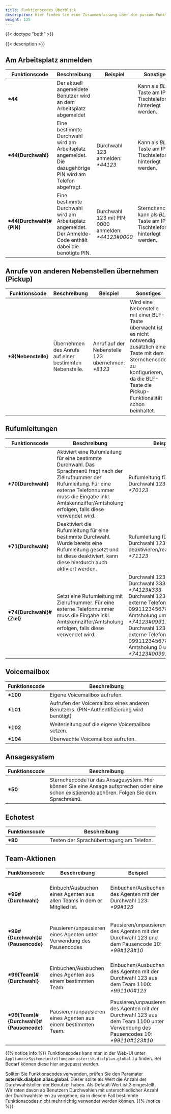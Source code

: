 ```yaml
---
title: Funktionscodes Überblick
description: Hier finden Sie eine Zusammenfassung über die pascom Funktionscodes (Sternchencodes).
weight: 125
---
```


{{< doctype "both" >}}
 
{{< description >}}

## Am Arbeitsplatz anmelden

|Funktionscode|Beschreibung|Beispiel|Sonstiges|
|---|---|---|---|
|**\*44**|Der aktuell angemeldete Benutzer wird an dem Arbeitsplatz abgemeldet||Kann als *BLF*-Taste am IP-Tischtelefon hinterlegt werden.|
|**\*44{Durchwahl}**|Eine bestimmte Durchwahl wird am Arbeitsplatz angemeldet. Die dazugehörige PIN wird am Telefon abgefragt.|Durchwahl 123 anmelden:<br>*\*44123*|Kann als *BLF*-Taste am IP-Tischtelefon hinterlegt werden.|
|**\*44{Durchwahl}#{PIN}**|Eine bestimmte Durchwahl wird am Arbeitsplatz angemeldet. Der Anmelde-Code enthält dabei die benötigte PIN.|Durchwahl 123 mit PIN 0000 anmelden:<br>*\*44123#0000*|Sternchencode kann als *BLF*-Taste am IP-Tischtelefon hinterlegt werden.|


## Anrufe von anderen Nebenstellen übernehmen (Pickup)

|Funktionscode|Beschreibung|Beispiel|Sonstiges|
|---|---|---|---|
|**\*8{Nebenstelle}**|Übernehmen des Anrufs auf einer bestimmten Nebenstelle.|Anruf auf der Nebenstelle 123 übernehmen:<br>*\*8123*|Wird eine Nebenstelle mit einer BLF-Taste überwacht ist es nicht notwendig zusätzlich eine Taste mit dem Sternchencode zu konfigurieren, da die BLF-Taste die Pickup-Funktionalität schon beinhaltet.|


## Rufumleitungen

|Funktionscode|Beschreibung|Beispiel|Sonstiges|
|---|---|---|---|
|**\*70{Durchwahl}**|Aktiviert eine Rufumleitung für eine bestimmte Durchwahl. Das Sprachmenü fragt nach der Zielrufnummer der Rufumleitung. Für eine externe Telefonnummer muss die Eingabe inkl. Amtskennziffer/Amtsholung erfolgen, falls diese verwendet wird.|Rufumleitung für die Durchwahl 123 aktivieren:<br>*\*70123*|Kann als *BLF*-Taste am IP-Tischtelefon hinterlegt werden.|
|**\*71{Durchwahl}**|Deaktiviert die Rufumleitung für eine bestimmte Durchwahl. Wurde bereits eine Rufumleitung gesetzt und ist diese deaktiviert, kann diese hierdurch auch aktiviert werden.|Rufumleitung für die Durchwahl 123 deaktivieren/reaktivieren:<br>*\*71123*|Kann als *BLF*-Taste am IP-Tischtelefon hinterlegt werden.|
|**\*74{Durchwahl}#{Ziel}**|Setzt eine Rufumleitung mit Zielrufnummer. Für eine externe Telefonnummer muss die Eingabe inkl. Amtskennziffer/Amtsholung erfolgen, falls diese verwendet wird.|Durchwahl 123 auf die Durchwahl 333 umleiten:<br>*\*74123#333*<br>Durchwahl 123 auf die externe Telefonnummer 0991123456789 ohne Amtsholung umleiten:<br>*\*74123#0991123456789*<br>Durchwahl 123 auf die externe Telefonnummer 0991123456789 mit der Amtsholung 0 umleiten:<br>*\*74123#00991123456789*|Kann als *BLF*-Taste am IP-Tischtelefon hinterlegt werden.|

## Voicemailbox

|Funktionscode|Beschreibung|
|---|---|
|**\*100**|Eigene Voicemailbox aufrufen.|
|**\*101**|Aufrufen der Voicemailbox eines anderen Benutzers. (PIN-Authentifizierung wird benötigt)|
|**\*102**|Weiterleitung auf die eigene Voicemailbox setzen.|
|**\*104**|Überwachte Voicemailbox aufrufen.|

## Ansagesystem

|Funktionscode|Beschreibung|
|---|---|
|**\*50**|Sternchencode für das Ansagesystem. Hier können Sie eine Ansage aufsprechen oder eine schon existierende abhören. Folgen Sie dem Sprachmenü.|

## Echotest

|Funktionscode|Beschreibung|
|---|---|
|**\*80**|Testen der Sprachübertragung am Telefon.|

## Team-Aktionen

|Funktionscode|Beschreibung|Beispiel|Sonstiges|
|---|---|---|---|
|**\*99#{Durchwahl}**|Einbuch/Ausbuchen eines Agenten aus allen Teams in dem er Mitglied ist.|Einbuchen/Ausbuchen des Agenten mit der Durchwahl 123:<br>*\*99#123*|Kann als *BLF*-Taste am IP-Tischtelefon hinterlegt werden.|
|**\*99#{Durchwahl}#{Pausencode}**|Pausieren/unpausieren eines Agenten unter Verwendung des Pausencodes|Pausieren/unpausieren des Agenten mit der Durchwahl 123 und dem Pausencode 10:<br>*\*99#123#10*|Kann als *BLF*-Taste am IP-Tischtelefon hinterlegt werden.|
|**\*99{Team}#{Durchwahl}**|Einbuchen/Ausbuchen eines Agenten aus einem bestimmten Team.|Einbuchen/Ausbuchen des Agenten mit der Durchwahl 123 aus dem Team 1100:<br>*\*991100#123*|Kann als *BLF*-Taste am IP-Tischtelefon hinterlegt werden.|
|**\*99{Team}#{Durchwahl}#{Pausencode}**|Pausieren/unpausieren eines Agenten aus einem bestimmten Team.|Pausieren/unpausieren des Agenten mit der Durchwahl 123 aus dem Team 1100 unter Verwendung des Pausencodes 10:<br>*\*99110#123#10*|Kann als *BLF*-Taste am IP-Tischtelefon hinterlegt werden.|

{{% notice info %}}
Funktionscodes kann man in der Web-UI unter `Appliance`>`Systemeinstellungen`> `asterisk.dialplan.global` zu finden. Bei Bedarf können diese hier angepasst werden.

Sollten Sie Funktionscodes verwenden, prüfen Sie den Paramater **asterisk.dialplan.alias.global**. Dieser sollte als Wert die Anzahl der Durchwahlstellen der Benutzer haben. Als Default-Wert ist 3 eingestellt.<br>
Wir raten davon ab Benutzern Durchwahlen mit unterschiedlicher Anzahl der Durchwahlstellen zu vergeben, da in diesem Fall bestimmte Funktionscodes nicht mehr richtig verwendet werden können.
{{% /notice %}}
